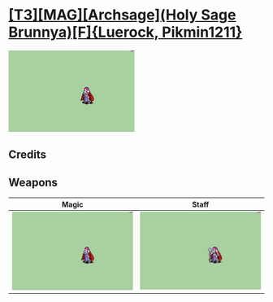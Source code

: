# [\[T3\]\[MAG\]\[Archsage\]\(Holy Sage Brunnya\)\[F\]{Luerock, Pikmin1211}](./)

<img src="./6.%20Magic/Magic_000.png" alt="[T3][MAG][Archsage](Holy Sage Brunnya)[F]{Luerock, Pikmin1211} standing" />

## Credits



## Weapons


|Magic |Staff |
|  :---: | :---: |
| <img alt="Magic animation" src="./6.%20Magic/Magic.gif" /> | <img alt="Staff animation" src="./7.%20Staff/Staff.gif" /> |
